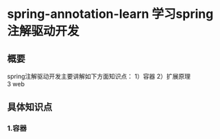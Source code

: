 # spring-annotation-learn 学习spring注解驱动开发

##  概要
spring注解驱动开发主要讲解如下方面知识点：
1）容器 
2）扩展原理  
3 web

## 具体知识点

###  1.容器
